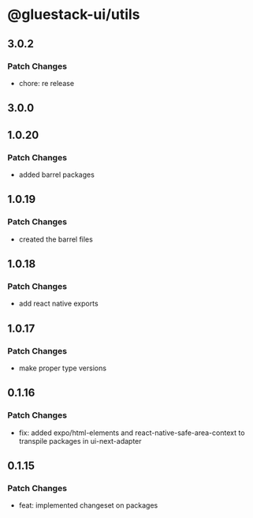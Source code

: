 # @gluestack-ui/utils

## 3.0.2

### Patch Changes

- chore: re release

## 3.0.0

## 1.0.20

### Patch Changes

- added barrel packages

## 1.0.19

### Patch Changes

- created the barrel files

## 1.0.18

### Patch Changes

- add react native exports

## 1.0.17

### Patch Changes

- make proper type versions

## 0.1.16

### Patch Changes

- fix: added expo/html-elements and react-native-safe-area-context to transpile packages in ui-next-adapter

## 0.1.15

### Patch Changes

- feat: implemented changeset on packages
